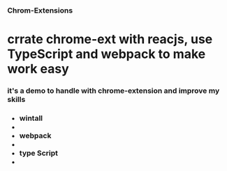 ### Chrom-Extensions 
# crrate chrome-ext with reacjs, use TypeScript and webpack to make work easy 
<h3> it's a demo to handle with chrome-extension and improve my skills  <h3/>
  <ul>
    <li>wintall <li/>
    <li>webpack <li/>
    <li>type Script <li/>
    <ul/>
